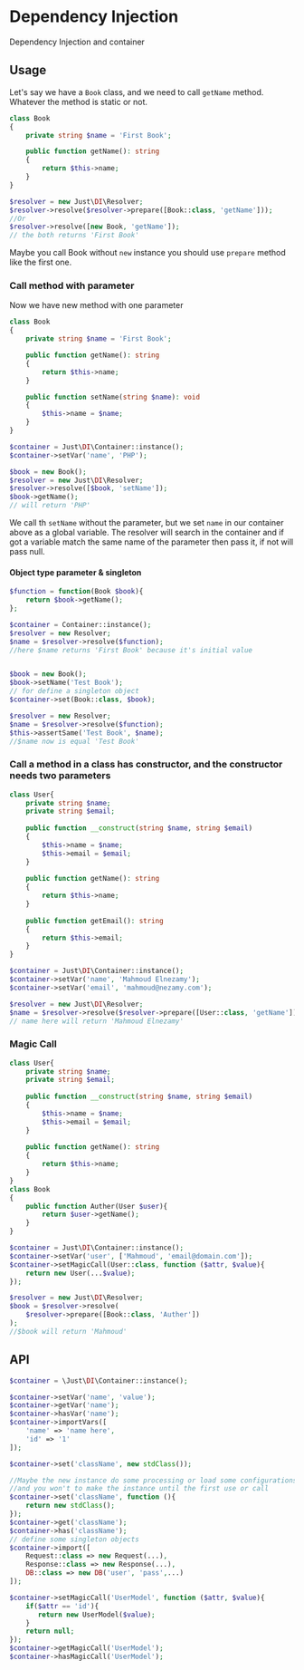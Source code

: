 # Dependency Injection
Dependency Injection and container

## Usage
Let's say we have a `Book` class, and we need to call `getName` method.
Whatever the method is static or not.
```php
class Book
{
    private string $name = 'First Book';

    public function getName(): string
    {
        return $this->name;
    }
}

$resolver = new Just\DI\Resolver;
$resolver->resolve($resolver->prepare([Book::class, 'getName']));
//Or 
$resolver->resolve([new Book, 'getName']);
// the both returns 'First Book'
```
Maybe you call Book without `new` instance you should use `prepare` method like the first one.

### Call method with parameter
Now we have new method with one parameter
```php
class Book
{
    private string $name = 'First Book';

    public function getName(): string
    {
        return $this->name;
    }

    public function setName(string $name): void
    {
        $this->name = $name;
    }
}

$container = Just\DI\Container::instance();
$container->setVar('name', 'PHP');

$book = new Book();
$resolver = new Just\DI\Resolver; 
$resolver->resolve([$book, 'setName']);
$book->getName();
// will return 'PHP'
```
We call th `setName` without the parameter, but we set `name` in our container above as a global variable.
The resolver will search in the container and if got a variable match the same name of the parameter then pass it, if not will pass null.


#### Object type parameter & singleton
```php
$function = function(Book $book){
    return $book->getName();
};

$container = Container::instance();
$resolver = new Resolver;
$name = $resolver->resolve($function);
//here $name returns 'First Book' because it's initial value


$book = new Book();
$book->setName('Test Book');
// for define a singleton object
$container->set(Book::class, $book);

$resolver = new Resolver;
$name = $resolver->resolve($function);
$this->assertSame('Test Book', $name);
//$name now is equal 'Test Book'
```

### Call a method in a class has constructor, and the constructor needs two parameters
```php
class User{
    private string $name;
    private string $email;
    
    public function __construct(string $name, string $email)
    {
        $this->name = $name;
        $this->email = $email;
    }
    
    public function getName(): string
    {
        return $this->name;
    }
    
    public function getEmail(): string
    {
        return $this->email;
    }
}

$container = Just\DI\Container::instance();
$container->setVar('name', 'Mahmoud Elnezamy');
$container->setVar('email', 'mahmoud@nezamy.com');

$resolver = new Just\DI\Resolver;
$name = $resolver->resolve($resolver->prepare([User::class, 'getName']));
// name here will return 'Mahmoud Elnezamy'
```

### Magic Call
```php
class User{
    private string $name;
    private string $email;
    
    public function __construct(string $name, string $email)
    {
        $this->name = $name;
        $this->email = $email;
    }
    
    public function getName(): string
    {
        return $this->name;
    }
}
class Book
{
    public function Auther(User $user){
        return $user->getName();
    }
}

$container = Just\DI\Container::instance();
$container->setVar('user', ['Mahmoud', 'email@domain.com']);
$container->setMagicCall(User::class, function ($attr, $value){
    return new User(...$value);
});

$resolver = new Just\DI\Resolver;
$book = $resolver->resolve(
    $resolver->prepare([Book::class, 'Auther'])
);
//$book will return 'Mahmoud'
```


## API
```php
$container = \Just\DI\Container::instance();

$container->setVar('name', 'value');
$container->getVar('name');
$container->hasVar('name');
$container->importVars([
    'name' => 'name here',
    'id' => '1'
]);

$container->set('className', new stdClass());

//Maybe the new instance do some processing or load some configurations or connect with database.
//and you won't to make the instance until the first use or call
$container->set('className', function (){
    return new stdClass();
});
$container->get('className');
$container->has('className');
// define some singleton objects
$container->import([
    Request::class => new Request(...),
    Response::class => new Response(...),
    DB::class => new DB('user', 'pass',...)
]);

$container->setMagicCall('UserModel', function ($attr, $value){
    if($attr == 'id'){
       return new UserModel($value);
    }
    return null;
});
$container->getMagicCall('UserModel');
$container->hasMagicCall('UserModel');

```